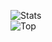 ![Stats](https://github-readme-stats.vercel.app/api?username=abience&show_icons=true&theme=dracula)  
![Top](https://github-readme-stats.vercel.app/api/top-langs/?username=abience)
